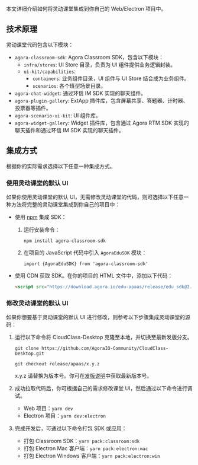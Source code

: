 本文详细介绍如何将灵动课堂集成到你自己的 Web/Electron 项目中。

## 技术原理

灵动课堂代码包含以下模块：

- `agora-classroom-sdk`: Agora Classroom SDK，包含以下模块：
   - `infra/stores`: UI Store 目录，负责为 UI 组件提供业务逻辑封装。
   - `ui-kit/capabilities`:
      - `containers`: 业务组件目录，UI 组件与 UI Store 结合成为业务组件。
      - `scenarios`: 各个班型场景目录。
- `agora-chat-widget`: 通过环信 IM SDK 实现的聊天组件。
- `agora-plugin-gallery`: ExtApp 插件库，包含屏幕共享、答题器、计时器、投票器等插件。
- `agora-scenario-ui-kit`: UI 组件库。
- `agora-widget-gallery`: Widget 插件库，包含通过 Agora RTM SDK 实现的聊天插件和通过环信 IM SDK 实现的聊天插件。

## 集成方式

根据你的实际需求选择以下任意一种集成方式。

<a name="default_ui"></a>

### 使用灵动课堂的默认 UI

如果你使用灵动课堂的默认 UI，无需修改灵动课堂的代码，则可选择以下任意一种方法将完整的灵动课堂集成到你自己的项目中：

- 使用 [npm](https://www.npmjs.com/package/agora-classroom-sdk) 集成 SDK：

  1. 运行安装命令：

     ```
     npm install agora-classroom-sdk
     ```

  2. 在项目的 JavaScript 代码中引入 `AgoraEduSDK` 模块：

     ```
     import {AgoraEduSDK} from 'agora-classroom-sdk'
     ```

- 使用 CDN 获取 SDK。在你的项目的 HTML 文件中，添加以下代码：

  ```html
  <script src="https://download.agora.io/edu-apaas/release/edu_sdk@2.1.1.bundle.js"></script>
  ```

<a name="change_default_ui"></a>

### 修改灵动课堂的默认 UI

如果你想要基于灵动课堂的默认 UI 进行修改，则参考以下步骤集成灵动课堂的源码：

1. 运行以下命令将 CloudClass-Desktop 克隆至本地，并切换至最新发版分支。

   ```
   git clone https://github.com/AgoraIO-Community/CloudClass-Desktop.git
   ```

   ```
   git checkout release/apaas/x.y.z
	```

   <div class="alert info">x.y.z 请替换为版本号。你可在<a href="/cn/agora-class/release_agora_class_web?platform=Web">发版说明</a>中获取最新版本号。</div>

2. 成功拉取代码后，你可根据自己的需求修改课堂 UI，然后通过以下命令进行调试。

   - Web 项目：`yarn dev`
   - Electron 项目：`yarn dev:electron`

3. 完成开发后，可通过以下命令打包 SDK 或应用：

   - 打包 Classroom SDK：`yarn pack:classroom:sdk`
   - 打包 Electron Mac 客户端：`yarn pack:electron:mac`
   - 打包 Electron Windows 客户端：`yarn pack:electron:win`